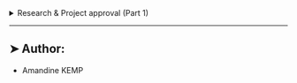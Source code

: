 <details>
<summary>Research & Project approval (Part 1)</summary>

----------

# <p align="center">Research & Project approval (Part 1)</p>

----------

## ➤ Menu:

* [➤ Concepts](https://github.com/amandinekemp/Les_Potes_En_Ciel/blob/feature/homepage-frontend/README-exos.md#-concepts)
* [➤ What’s this “Research & project approval”?](https://github.com/amandinekemp/Les_Potes_En_Ciel/blob/feature/homepage-frontend/README-exos.md#-whats-this-research--project-approval)
* [➤ Examples of the past](https://github.com/amandinekemp/Les_Potes_En_Ciel/blob/feature/homepage-frontend/README-exos.md#-examples-of-the-past)
* [➤ Some things to think about](https://github.com/amandinekemp/Les_Potes_En_Ciel/blob/feature/homepage-frontend/README-exos.md#-some-things-to-think-about)
* [➤ No idea? we have some for you…](https://github.com/amandinekemp/Les_Potes_En_Ciel/blob/feature/homepage-frontend/README-exos.md#-no-idea-we-have-some-for-you)
* [➤ Default Project](https://github.com/amandinekemp/Les_Potes_En_Ciel/blob/feature/homepage-frontend/README-exos.md#-default-project)
* [➤ More Info](https://github.com/amandinekemp/Les_Potes_En_Ciel/blob/feature/homepage-frontend/README-exos.md#-more-info)
* [➤ Tasks](https://github.com/amandinekemp/Les_Potes_En_Ciel/blob/feature/homepage-frontend/README-exos.md#-more-info)
* [➤ Author](https://github.com/amandinekemp/holbertonschool-higher_level_programming/tree/main/SQL_introduction#-author)

----------

## ➤ Concepts:

For this project, we expect you to look at this concept:

* [Maze project](https://intranet.hbtn.io/concepts/917)

----------

## ➤ What’s this “Research & project approval”?:

Before starting any coding, you will need to research and define your portfolio project over the course of 3 weeks. In the first week, the Project Proposal will be approved, followed by the second week where the MVP will be defined, and finally presented as a collection of tasks on a Trello board.

This first part is focused on creating a Project Proposal and requires that a google Document is submitted for Manual Review by a technical staff member. Please take time to brainstorm, research, and explore what currently exists during this first phase.

## ➤ Examples of the past:

Explore some student projects from previous cohorts!

Puppr ([GitHub](https://intranet.hbtn.io/rltoken/qoRjYnPx5nTo09NNEfznsw)) – by Laura Roudge (Cohort 8), Drew Maring (Cohort 8), and Marc Cavigli (Cohort 8)
OCR for Whiteboarding([GitHub](https://intranet.hbtn.io/rltoken/wyXKTlBUWsPk3X2qa7a1Eg)) – by John Cooke (Cohort 8)
Lyrical Learning ([GitHub](https://intranet.hbtn.io/rltoken/soYy9X4QhtNk7K6zpISTGQ)) – by David Kwan (Cohort 8)
Eggify ([GitHub](https://intranet.hbtn.io/rltoken/T6g1PvXszqoaIJYt3avosg)) – by Athena Deng (Cohort 7) & Samie Azad (Cohort 7)
IdeaDog ([GitHub](https://intranet.hbtn.io/rltoken/U3eLyf8oVba2EIsG2s1eLQ)) – by Brennan D Baraban (Cohort 7)
Job Odyssey ([GitHub](https://intranet.hbtn.io/rltoken/CwRsz5hfII5C4TYr2UStrQ)) – by Susan Su (Cohort 7) & Christopher Choe (Cohort 7)


## ➤ Some things to think about:

**Role**
Within the team you are on, we encourage you to take on the challenges that will be relevant for you to speak about in your (eventual) job search. For example, if your project is an ride-sharing clone, and you want to be a front end engineer, then it’s important to take on challenges with accessibility, interactive elements and user-interface. Likewise, if you are interested in backend engineering, it will be important to architect the API endpoints, data modeling and performance.

**Scope**
There is always a risk that your project is too ambitious, or not ambitious enough. Each has its disadvantage. For this project, consider that it is much better to end up with something a bit smaller in scope that has undergone a couple (or at least one) iteration of deployment, testing and bug fixes. Documentation is also a big bonus!

**Novelty**
Each person and team is unique. We encourage you to bring a sense of individuality to your project, so that you can use it as a tool to speak about other aspects of yourself or your team. As an example, if a team wants to create a buy/sell marketplace app and they are both passionate about bicycling, they may want to focus their marketplace on bicycles exclusively so specific attributes can be defined to track the items.

**Note:** A professional project theme is a requirement. We recommend avoiding themes focused on religion, political parties and views, sexuality, sexual orientation, or illegal substances. If there is a specific reason you are passionate about a topic and would like to pursue it, please meet with a staff member to discuss. As an example, creating a platform to have open political discourse with a moderation feature would be acceptable. A site to promote all the representatives and voting history of a single political party would not be acceptable.


## ➤ No idea? we have some for you…:

If you don’t know what to build, we have some ideas for you:

* Create a web service that uses API (like a GitHub stats of an account, etc.)
* Import a rich data set, sanitize it, and create a website to visualize the data with interactive zoom and sliders
* Create a music recommender based on a set of ‘liked’ songs
* Write a game that can be played against another person or an AI
* Ship an Android app
* Create an IoT system
* Write an image compression algorithm
* Write a compiler
* Write your own Docker-like container service
* Create a “One click” to deploy a cluster of blockchain mining workers with a web page to report on its statistics
* Create a “One click” to deploy a cluster of servers hosting docker, with a web page where you can start containers on-demand

## ➤ Default Project:

If you do not have an idea, and do not submit a proposal or do not gain approval for your proposed projects, you’ll be expected to complete the 2D Game: The Maze - concept page available on top of this project.

## ➤ More Info:

**Manual QA Review**
Review and approval for your portfolio project must be done by a staff member.

----------

<details>
<summary>Tasks:</summary>

### 0. Share your project proposal!

Share a link here to a Google Document where each of the following tasks are addressed.

Add URLs here:
 
### 1. Project name and tag line

Rename the document to be the Project’s name.

At the top of the document restate the project name as a header. Add a tagline below which is exactly one sentence (or phrase) that best summarizes your project.

 
### 2. Team Members

In a section named “Team”, answer:

* What are the names of the team members?
* What role will each person play in completing the project?
* Why have those roles been decided?
 
### 3. Technologies

In a section named “Technologies”:

* List the libraries, languages, platforms, frameworks, hardware, books, resources that will be necessary to complete your project.
* For 2 of these technology choices, describe another option and what were the trade-offs between the chosen technology and the alternate. Explain what led to the final decision to use a particular technology.
 
### 4. Challenge statement

In a section named “Challenge”:

* Describe the problem the Portfolio Project is intended to solve.
* Explain what the Portfolio Project will not solve
* Explain who the Portfolio Project will help and/or who the users will be
* Is this project relevant or dependent on a specific locale?
 
### 5. Risks

In a section named “Risks”:

* Describe the technical risks, the potential impact, and what safeguards or alternatives you have in mind
* Describe non-technical risks, the potential impact, and what strategies are in place to prevent these negative outcomes
 
### 6. Infrastructure

In a section called “Infrastructure”:

* Describe your process for branching and merging in your team’s repository (e.g. [GitHub flow](https://intranet.hbtn.io/rltoken/IxYf58zL5PDBzquh_TKVGw), [Picking the right branch-merge strategy](https://intranet.hbtn.io/rltoken/YwLH1N8jsnjRpttu1JfmgA))
* Describe your strategy for deployment
* Describe how you will populate your app with data
* Describe what tools, automation or process you will use for testing
 
### 7. Existing Solutions

In a section called “Existing Solutions”:

* List any similar products or solutions that currently exist.
* For each item in the list, explain similarities and differences

If you intend to reimplement a proven solution, then describe the various proven solutions and why you chose to reimplement based on a particular specification.

As an example, lets say you will develop an image compression algorithm, and decide to go with Transform coding. Utilize this section to describe the different classes of image compression, and the various types of compression algorithms and the unique aspects of Transform coding.


</details>


</details>

----------

## ➤ Author:

- Amandine KEMP